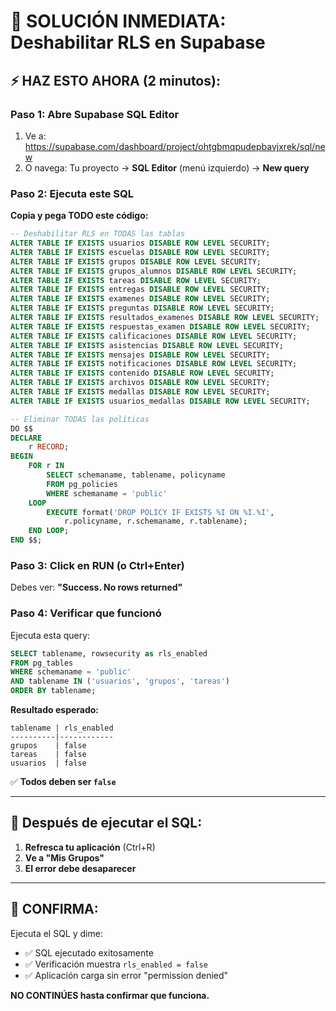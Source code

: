 # 🔴 SOLUCIÓN INMEDIATA: Deshabilitar RLS en Supabase

## ⚡ HAZ ESTO AHORA (2 minutos):

### Paso 1: Abre Supabase SQL Editor

1. Ve a: https://supabase.com/dashboard/project/ohtgbmqpudepbavjxrek/sql/new
2. O navega: Tu proyecto → **SQL Editor** (menú izquierdo) → **New query**

### Paso 2: Ejecuta este SQL

**Copia y pega TODO este código:**

```sql
-- Deshabilitar RLS en TODAS las tablas
ALTER TABLE IF EXISTS usuarios DISABLE ROW LEVEL SECURITY;
ALTER TABLE IF EXISTS escuelas DISABLE ROW LEVEL SECURITY;
ALTER TABLE IF EXISTS grupos DISABLE ROW LEVEL SECURITY;
ALTER TABLE IF EXISTS grupos_alumnos DISABLE ROW LEVEL SECURITY;
ALTER TABLE IF EXISTS tareas DISABLE ROW LEVEL SECURITY;
ALTER TABLE IF EXISTS entregas DISABLE ROW LEVEL SECURITY;
ALTER TABLE IF EXISTS examenes DISABLE ROW LEVEL SECURITY;
ALTER TABLE IF EXISTS preguntas DISABLE ROW LEVEL SECURITY;
ALTER TABLE IF EXISTS resultados_examenes DISABLE ROW LEVEL SECURITY;
ALTER TABLE IF EXISTS respuestas_examen DISABLE ROW LEVEL SECURITY;
ALTER TABLE IF EXISTS calificaciones DISABLE ROW LEVEL SECURITY;
ALTER TABLE IF EXISTS asistencias DISABLE ROW LEVEL SECURITY;
ALTER TABLE IF EXISTS mensajes DISABLE ROW LEVEL SECURITY;
ALTER TABLE IF EXISTS notificaciones DISABLE ROW LEVEL SECURITY;
ALTER TABLE IF EXISTS contenido DISABLE ROW LEVEL SECURITY;
ALTER TABLE IF EXISTS archivos DISABLE ROW LEVEL SECURITY;
ALTER TABLE IF EXISTS medallas DISABLE ROW LEVEL SECURITY;
ALTER TABLE IF EXISTS usuarios_medallas DISABLE ROW LEVEL SECURITY;

-- Eliminar TODAS las políticas
DO $$
DECLARE
    r RECORD;
BEGIN
    FOR r IN 
        SELECT schemaname, tablename, policyname
        FROM pg_policies
        WHERE schemaname = 'public'
    LOOP
        EXECUTE format('DROP POLICY IF EXISTS %I ON %I.%I', 
            r.policyname, r.schemaname, r.tablename);
    END LOOP;
END $$;
```

### Paso 3: Click en **RUN** (o Ctrl+Enter)

Debes ver: **"Success. No rows returned"**

### Paso 4: Verificar que funcionó

Ejecuta esta query:

```sql
SELECT tablename, rowsecurity as rls_enabled
FROM pg_tables 
WHERE schemaname = 'public' 
AND tablename IN ('usuarios', 'grupos', 'tareas')
ORDER BY tablename;
```

**Resultado esperado:**
```
tablename | rls_enabled
----------|------------
grupos    | false
tareas    | false
usuarios  | false
```

✅ **Todos deben ser `false`**

---

## 🎯 Después de ejecutar el SQL:

1. **Refresca tu aplicación** (Ctrl+R)
2. **Ve a "Mis Grupos"**
3. **El error debe desaparecer**

---

## 📸 CONFIRMA:

Ejecuta el SQL y dime:
- ✅ SQL ejecutado exitosamente
- ✅ Verificación muestra `rls_enabled = false`
- ✅ Aplicación carga sin error "permission denied"

**NO CONTINÚES hasta confirmar que funciona.**
